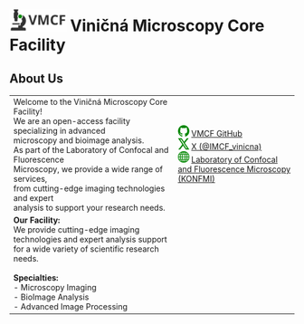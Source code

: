 # <img src="images/VMCF_logo_bg.svg" alt="VMCF Logo" height="40"> Viničná Microscopy Core Facility

## About Us

| | |
| --- | --- |
| Welcome to the Viničná Microscopy Core Facility! <br> We are an open-access facility specializing in advanced <br> microscopy and bioimage analysis. <br>As part of the Laboratory of Confocal and Fluorescence<br> Microscopy, we provide a wide range of services, <br>from cutting-edge imaging technologies and expert<br> analysis to support your research needs. | <img src="images/github_logo.svg" alt="GitHub Logo" width="20" height="20"> [VMCF GitHub](https://github.com/vmcf-konfmi)<br><img src="images/X_logo.svg" alt="X Logo" width="20" height="20"> [X (@IMCF_vinicna)](https://x.com/IMCF_vinicna)<br><img src="images/web_logo.svg" alt="Website Logo" width="20" height="20"> [Laboratory of Confocal and Fluorescence Microscopy (KONFMI)](https://www.natur.cuni.cz/biology/service/laboratory-of-confocal-and-fluorescence-microscopy?set_language=en) |
| **Our Facility:**<br>We provide cutting-edge imaging technologies and expert analysis support for a wide variety of scientific research needs.<br><br>**Specialties:**<br>- Microscopy Imaging<br>- BioImage Analysis<br>- Advanced Image Processing | |
